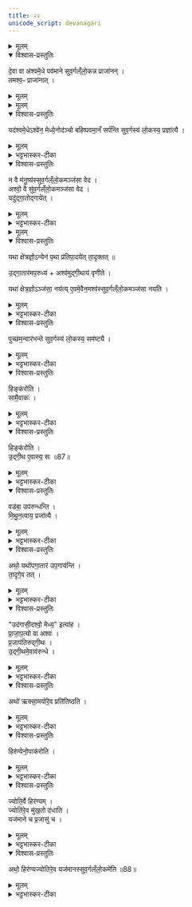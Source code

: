 ```yaml
---
title: २२
unicode_script: devanagari
---
```


<details><summary>मूलम्</summary>

दे॒वा वा अ॑श्वमे॒धे पव॑माने ।  
सु॒व॒र्गल्ँलो॒कन्न प्राजा॑नन् ।  
</details>

<details open><summary>विश्वास-प्रस्तुतिः</summary>

दे॒वा वा अ॑श्वमे॒धे पव॑माने  सुव॒र्गल्ँलो॒कन्न प्राजा॑नन् ।  
तमश्व॒ᳶ प्राजा॑नात् ।  
</details>

<details><summary>मूलम्</summary>

दे॒वा वा अ॑श्वमे॒धे पव॑माने  सुव॒र्गल्ँलो॒कन्न प्राजा॑नन् ।  
तमश्व॒ᳶ प्राजा॑नात् ।  
</details>


<details><summary>मूलम्</summary>

यद॑श्वमे॒धेऽश्वे॑न॒ मेध्ये॒नोद॑ञ्चो बहिष्पवमा॒नँ सर्प॑न्ति सु॒व॒र्गस्य॑ लो॒कस्य॒ प्रज्ञा॑त्यै ।  
</details>

<details open><summary>विश्वास-प्रस्तुतिः</summary>

यद॑श्वमे॒धेऽश्वे॑न॒ मेध्ये॒नोद॑ञ्चो बहिष्पवमा॒नँ सर्प॑न्ति  सुव॒र्गस्य॑ लो॒कस्य॒ प्रज्ञा॑त्यै ।  
</details>

<details><summary>मूलम्</summary>

यद॑श्वमे॒धेऽश्वे॑न॒ मेध्ये॒नोद॑ञ्चो बहिष्पवमा॒नँ सर्प॑न्ति  सुव॒र्गस्य॑ लो॒कस्य॒ प्रज्ञा॑त्यै ।  
</details>

<details><summary>भट्टभास्कर-टीका</summary>

1देवा वा अश्वमेध इत्यादि ॥ बहिष्पवमाने स्वर्गं लोकं नाजानन् देवाः स्वर्गसाधनमस्य रूपं नाजानन् इत्यर्थः । अश्वस्तु तं प्राजानाम् तस्मात् अश्वेन सह अश्ववालमन्वारभ्य उदञ्चः सर्पन्ति बहिष्पवमानं तत्स्वर्गस्य प्रज्ञानाय भवति ॥
</details>

<details open><summary>विश्वास-प्रस्तुतिः</summary>

न वै म॑नु॒ष्य॑स्सुव॒र्गल्ँलो॒कमञ्ज॑सा वेद ।  
अश्वो॒ वै सु॑व॒र्गल्ँलो॒कमञ्ज॑सा वेद ।  
यदु॑द्गा॒तोद्गाये॑त् ।  
</details>

<details><summary>मूलम्</summary>

न वै म॑नु॒ष्य॑स्सुव॒र्गल्ँलो॒कमञ्ज॑सा वेद ।  
अश्वो॒ वै सु॑व॒र्गल्ँलो॒कमञ्ज॑सा वेद ।  
यदु॑द्गा॒तोद्गाये॑त् ।  
</details>

<details><summary>भट्टभास्कर-टीका</summary>

2न वा इत्यादि ॥ गतम् । अञ्जसा आर्जवेन । अक्षेत्रज्ञः क्षेत्राभियोगरहितः, स यथा अन्येन अनृजुना मार्गेण प्रतिपादयेत् अमार्गेण प्रस्थापयेत् क्लेशयति इष्टदेशं न प्रापयति तुल्यं तत् यत् बहिष्पवमानक्षेत्रे स्वगमार्गज्ञानविधुरो मनुष्य उद्गाता उद्गायेत्, तस्मान्मनुष्यमुद्गातारमपरुद्ध्य निर्वास्य अश्वं वृणीते उद्गीथाय उद्गातृकार्यार्थम् । औणादिकः थप्रत्ययः ।  
</details>


<details><summary>मूलम्</summary>

यथा क्षे॑त्रज्ञो॒ऽन्येन॑ प॒था प्र॑तिपा॒दये॑त् ।  
ता॒दृक्तत् ॥86॥  

उ॒द्गा॒तार॑मप॒रुध्य॑ ।  
अश्व॑मुद्गी॒थाय॑ वृणीते ।  

यथा॑ क्षेत्र॒ज्ञोऽञ्ज॑सा॒ नय॑ति ।  
ए॒वमे॒वैन॒मश्व॑स्सुव॒र्गल्ँलो॒कमञ्ज॑सा नयति ।  

पुच्छ॑म॒न्वार॑भन्ते ।  
सु॒व॒र्गस्य॑ लो॒कस्य॒ सम॑ष्ट्यै ।  
</details>

<details open><summary>विश्वास-प्रस्तुतिः</summary>

यथा क्षे॑त्रज्ञो॒ऽन्येन॑ प॒था प्र॑तिपा॒दये॑त्  ता॒दृक्तत् ॥

उ॒द्गा॒तार॑मप॒रुध्य॑ + अश्व॑मुद्गी॒थाय॑ वृणीते ।  

यथा॑ क्षेत्र॒ज्ञोऽञ्ज॑सा॒ नय॑त्य् ए॒वमे॒वैन॒मश्व॑स्सुव॒र्गल्ँलो॒कमञ्ज॑सा नयति ।  
</details>

<details><summary>मूलम्</summary>

यथा क्षे॑त्रज्ञो॒ऽन्येन॑ प॒था प्र॑तिपा॒दये॑त्  ता॒दृक्तत् ॥

उ॒द्गा॒तार॑मप॒रुध्य॑ + अश्व॑मुद्गी॒थाय॑ वृणीते ।  

यथा॑ क्षेत्र॒ज्ञोऽञ्ज॑सा॒ नय॑त्य् ए॒वमे॒वैन॒मश्व॑स्सुव॒र्गल्ँलो॒कमञ्ज॑सा नयति ।  
</details>

<details><summary>भट्टभास्कर-टीका</summary>

यथेत्यादि । गतम् ।
</details>

<details open><summary>विश्वास-प्रस्तुतिः</summary>

पुच्छ॑म॒न्वार॑भन्ते  सुव॒र्गस्य॑ लो॒कस्य॒ सम॑ष्ट्यै ।  
</details>

<details><summary>मूलम्</summary>

पुच्छ॑म॒न्वार॑भन्ते  सुव॒र्गस्य॑ लो॒कस्य॒ सम॑ष्ट्यै ।  
</details>

<details><summary>भट्टभास्कर-टीका</summary>

समष्ट्यै ऋजुमार्गज्ञत्वादश्वस्य सम्यक् स्वर्गावाप्त्यै भवति ॥
</details>

<details open><summary>विश्वास-प्रस्तुतिः</summary>

हिङ्क॑रोति ।  
सामै॒वाकः॑ ।  
</details>

<details><summary>मूलम्</summary>

हिङ्क॑रोति ।  
सामै॒वाकः॑ ।  
</details>

<details><summary>भट्टभास्कर-टीका</summary>

3हिं करोतीति ॥ 'वडबा उपरुन्धन्ति' इति वक्ष्यति ता दृष्ट्वा यदश्वो हिं करोति हर्षेणाभिहिंकरोति सामैवैतत्करोति गानस्थानीयो हिंकारः ।  
</details>

<details open><summary>विश्वास-प्रस्तुतिः</summary>

हिङ्क॑रोति ।  
उ॒द्गी॒थ ए॒वास्य॒ सः ॥87॥  
</details>

<details><summary>मूलम्</summary>

हिङ्क॑रोति ।  
उ॒द्गी॒थ ए॒वास्य॒ सः ॥87॥  
</details>

<details><summary>भट्टभास्कर-टीका</summary>

हिं करोतीति । परिगानादिसामव्यावृत्त्यर्थं पुनर्वचनम् । अस्य उद्गातृत्वेन वृतस्य उद्गीथः उद्गानस्थानीय एव हिंकारः ।  
</details>

<details open><summary>विश्वास-प्रस्तुतिः</summary>

वड॑बा॒ उप॑रुन्धन्ति ।  
मि॒थु॒न॒त्वाय॒ प्रजा॑त्यै ।  
</details>

<details><summary>मूलम्</summary>

वड॑बा॒ उप॑रुन्धन्ति ।  
मि॒थु॒न॒त्वाय॒ प्रजा॑त्यै ।  
</details>

<details><summary>भट्टभास्कर-टीका</summary>

वडबा अश्वस्त्रियः उपरुन्धन्ति अश्वस्य समीपे दृष्टिपथे स्थापयन्ति मिथुनत्वाय मिथुनीभावाय, प्रजात्यर्थं च तद्भवति ।  
</details>

<details open><summary>विश्वास-प्रस्तुतिः</summary>

अथो॒ यथो॑पगा॒तार॑ उप॒गाय॑न्ति ।  
ता॒दृगे॒व तत् ।  
</details>

<details><summary>मूलम्</summary>

अथो॒ यथो॑पगा॒तार॑ उप॒गाय॑न्ति ।  
ता॒दृगे॒व तत् ।  
</details>

<details><summary>भट्टभास्कर-टीका</summary>

अथो अपि उपरुद्धबडबा अश्वस्य हिंकारं श्रुत्वा यत् प्रत्यभिहिंकुर्वन्ति तदुद्गातॄणामुपगानस्थानीयम् ॥
</details>

<details open><summary>विश्वास-प्रस्तुतिः</summary>

"उद॑गासी॒दश्वो॒ मेध्य॒" इत्या॑ह ।  
प्रा॒जा॒प॒त्यो वा अश्वः॑ ।  
प्र॒जाप॑तिरुद्गी॒थः ।  
उ॒द्गी॒थमे॒वाव॑रुन्धे ।  
</details>

<details><summary>मूलम्</summary>

"उद॑गासी॒दश्वो॒ मेध्य॒" इत्या॑ह ।  
प्रा॒जा॒प॒त्यो वा अश्वः॑ ।  
प्र॒जाप॑तिरुद्गी॒थः ।  
उ॒द्गी॒थमे॒वाव॑रुन्धे ।  
</details>

<details><summary>भट्टभास्कर-टीका</summary>

4उदगासीदिति ॥ अयमश्वो मेधार्ह उदगासीत् उद्गानमकार्षीदिति हिंकारानन्तरमाह । 'यमरमनम' इति सक् । अश्वः प्राजापत्यः तद्देवत्यः उद्गीथः स्वयं प्रजापतिरेव लोकवृद्धिहेतुत्वात्, तस्मात् अश्वस्योदगासीदिति वचनेन प्राजापत्यात्मकमुद्गीथमवरुन्धे ।  
</details>

<details open><summary>विश्वास-प्रस्तुतिः</summary>

अथो॑ ऋक्सा॒मयो॑रे॒व प्रति॑तिष्ठति ।  
</details>

<details><summary>मूलम्</summary>

अथो॑ ऋक्सा॒मयो॑रे॒व प्रति॑तिष्ठति ।  
</details>

<details><summary>भट्टभास्कर-टीका</summary>

अथो अपिच ऋक्सामयोः सर्वासु ऋक्सामसु च प्रतिष्ठितो भवति यजमानः प्राजापत्योद्गीथलाभात् ॥
</details>

<details open><summary>विश्वास-प्रस्तुतिः</summary>

हिर॑ण्येनो॒पाक॑रोति ।  
</details>

<details><summary>मूलम्</summary>

हिर॑ण्येनो॒पाक॑रोति ।  
</details>

<details><summary>भट्टभास्कर-टीका</summary>

5हिरण्येनेति ॥ बहिस्स्थानस्थितहिरण्येन स्तोत्रमुपाकरोति आरम्भयति ।
</details>

<details open><summary>विश्वास-प्रस्तुतिः</summary>

ज्योति॒र्वै हिर॑ण्यम् ।  
ज्योति॑रे॒व मु॑ख॒तो द॑धाति ।  
यज॑माने च प्र॒जासु॑ च ।  
</details>

<details><summary>मूलम्</summary>

ज्योति॒र्वै हिर॑ण्यम् ।  
ज्योति॑रे॒व मु॑ख॒तो द॑धाति ।  
यज॑माने च प्र॒जासु॑ च ।  
</details>

<details><summary>भट्टभास्कर-टीका</summary>

मुखतः आरम्भतः प्रभृति यजमाने प्रजासु च ज्योतिर्दधाति ।  
</details>

<details open><summary>विश्वास-प्रस्तुतिः</summary>

अथो॒ हिर॑ण्यज्योतिरे॒व यज॑मानस्सुव॒र्गल्ँलो॒कमे॑ति ॥88॥  
</details>

<details><summary>मूलम्</summary>

अथो॒ हिर॑ण्यज्योतिरे॒व यज॑मानस्सुव॒र्गल्ँलो॒कमे॑ति ॥88॥  
</details>

<details><summary>भट्टभास्कर-टीका</summary>

अपि च यजमानो हिरण्यज्योतिः हिरण्यसदृशज्योतिः हितरमणीगीयज्योतिर्वा स्वर्गं गच्छति ॥


इति तृतीये अष्टमे अश्वमेधे द्वाविंशोऽनुवाकः ॥  

</details>

